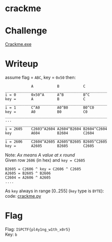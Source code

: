 # crackme



# Challenge
[Crackme.exe](Crackme.exe)


# Writeup

assume flag = `ABC`, key = `0x50` then:
```
            A           B           C
_______________________________________________            
i = 0       0x50^A      A^B         B^C
key =       A           B           C
_______________________________________________
i = 1       C^A0        A0^B0       B0^C0
key =       A0          B0          C0
_______________________________________________
...
_______________________________________________
i = 2605    C2603^A2604 A2604^B2604 B2604^C2604
key         A604        B2604       C2604
_______________________________________________
i = 2606    C2604^A2605 A2605^B2605 B2605^C2605
key =       A2605       B2605       C2605 
```
Note: *Ax means A value at x round*  
Given row `2606` (in hex) and `key = C2605`
```
B2605 = C2606 ^ key = C2606 ^ C2605 
A2605 = B2605 ^ B2606  
C2604 = A2606 ^ A2605
....
```

As `key` always in range [0..255] (`key` type is `BYTE`):  
code: [crackme.py](crackme.py)

  

# Flag
Flag: `ISPCTF{pl4y1ng_w1th_x0r5}`  
Key: `b`
